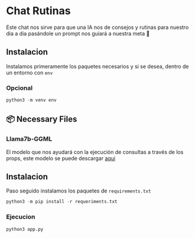 # Chat Rutinas
Este chat nos sirve para que una IA nos de consejos y rutinas para nuestro
dia a dia pasándole un prompt nos guiará a nuestra meta 🚀

## Instalacion
Instalamos primeramente los paquetes necesarios y si se desea, dentro de un entorno
con `env`

### Opcional
```python
python3 -m venv env
```

## 📦 Necessary Files
### Llama7b-GGML
El modelo que nos ayudará con la ejecución de consultas a través de los props, este modelo se puede descargar
[aqui](https://huggingface.co/Drararara/llama-7b-ggml/tree/main)

## Instalacion
Paso seguido instalamos los paquetes de `requirements.txt`
```python
python3 -m pip install -r requeriments.txt
```

### Ejecucion
```python
python3 app.py
```
